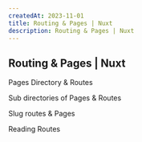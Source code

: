 ```yaml
---
createdAt: 2023-11-01
title: Routing & Pages | Nuxt
description: Routing & Pages | Nuxt
---
```


## Routing & Pages | Nuxt


Pages Directory & Routes

Sub directories of Pages & Routes

Slug routes & Pages

Reading Routes
